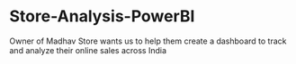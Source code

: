 # Store-Analysis-PowerBI

Owner of Madhav Store wants us
to help them create a dashboard to
track and analyze their online sales
across India
